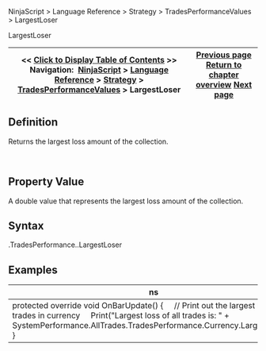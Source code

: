 ﻿
NinjaScript > Language Reference > Strategy > TradesPerformanceValues > LargestLoser

LargestLoser

| << [Click to Display Table of Contents](largestloser.md) >> **Navigation:**     [NinjaScript](ninjascript.md) > [Language Reference](language_reference_wip.md) > [Strategy](strategy.md) > [TradesPerformanceValues](tradesperformancevalues.md) > LargestLoser | [Previous page](drawdown.md) [Return to chapter overview](tradesperformancevalues.md) [Next page](largestwinner.md) |
| --- | --- |
## Definition
Returns the largest loss amount of the collection.  

 
## Property Value
A double value that represents the largest loss amount of the collection.
 
## Syntax
<TradeCollection>.TradesPerformance.<TradesPerformanceValues>.LargestLoser

## 
## Examples

| ns |
| --- |
| protected override void OnBarUpdate() {      // Print out the largest loss of all trades in currency      Print("Largest loss of all trades is: " + SystemPerformance.AllTrades.TradesPerformance.Currency.LargestLoser); } |
